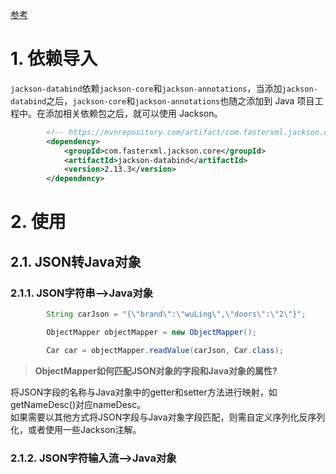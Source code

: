 [参考](https://juejin.cn/post/6844904166809157639#heading-1)
# 1. 依赖导入
`jackson-databind`依赖`jackson-core`和`jackson-annotations`，当添加`jackson-databind`之后，`jackson-core`和`jackson-annotations`也随之添加到 Java 项目工程中。在添加相关依赖包之后，就可以使用 Jackson。
```xml
        <!-- https://mvnrepository.com/artifact/com.fasterxml.jackson.core/jackson-databind -->
        <dependency>
            <groupId>com.fasterxml.jackson.core</groupId>
            <artifactId>jackson-databind</artifactId>
            <version>2.13.3</version>
        </dependency>
```
# 2. 使用
## 2.1. JSON转Java对象
### 2.1.1. JSON字符串-->Java对象
```java
        String carJson = "{\"brand\":\"wuLing\",\"doors\":\"2\"}";

        ObjectMapper objectMapper = new ObjectMapper();

        Car car = objectMapper.readValue(carJson, Car.class);
```
> **ObjectMapper如何匹配JSON对象的字段和Java对象的属性?**  

将JSON字段的名称与Java对象中的getter和setter方法进行映射，如getNameDesc()对应nameDesc。  
如果需要以其他方式将JSON字段与Java对象字段匹配，则需自定义序列化反序列化，或者使用一些Jackson注解。

### 2.1.2. JSON字符输入流-->Java对象

